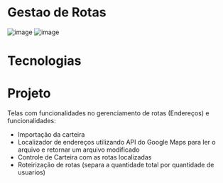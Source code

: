 # Gestao de Rotas

![image](https://github.com/Leeoonaam/Gestao-de-Rotas/assets/97477931/16283cab-d61e-4551-a4bd-7e67914b9b61)
![image](https://github.com/Leeoonaam/Gestao-de-Rotas/assets/97477931/78a63b7a-e430-458f-af45-65f2c3421f9b)

# Tecnologias



# Projeto 
Telas com funcionalidades no gerenciamento de rotas (Endereços) e funcionalidades:

- Importação da carteira 
- Localizador de endereços utilizando API do Google Maps para ler o arquivo e retornar um arquivo modificado 
- Controle de Carteira com as rotas localizadas 
- Roteirização de rotas (separa a quantidade total por quantidade de usuarios) 
